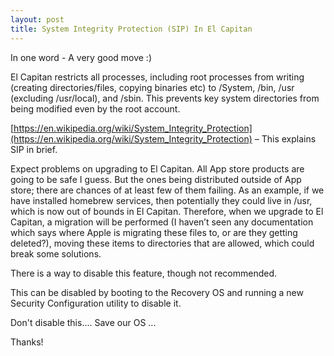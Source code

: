 ```yaml
---
layout: post
title: System Integrity Protection (SIP) In El Capitan
---
```



In one word - A very good move :)

El Capitan restricts all processes, including root processes from writing (creating directories/files, copying binaries etc) to /System, /bin, /usr (excluding /usr/local), and /sbin. This prevents key system directories from being modified even by the root account. 

[https://en.wikipedia.org/wiki/System_Integrity_Protection](https://en.wikipedia.org/wiki/System_Integrity_Protection) – This explains SIP in brief. 

Expect problems on upgrading to El Capitan. All App store products are going to be safe I guess. But the ones being distributed outside of App store; there are chances of at least few of them failing. As an example, if we have installed homebrew services, then potentially they could live in /usr, which is now out of bounds in El Capitan. Therefore, when we upgrade to El Capitan, a migration will be performed (I haven’t seen any documentation which says where Apple is migrating these files to, or are they getting deleted?), moving these items to directories that are allowed, which could break some solutions.

There is a way to disable this feature, though not recommended.

This can be disabled by booting to the Recovery OS and running a new Security Configuration utility to disable it.

Don't disable this.... Save our OS ...

Thanks!